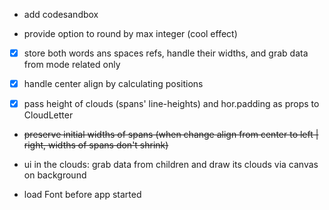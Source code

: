 - add codesandbox

- provide option to round by max integer (cool effect) 

- [x] store both words ans spaces refs, handle their widths, and grab data from mode related only

- [x] handle center align by calculating positions

- [x] pass height of clouds (spans' line-heights) and hor.padding as props to CloudLetter

- ~~preserve initial widths of spans (when change align from center to left | right, widths of spans don't shrink)~~

- ui in the clouds: grab data from children and draw its clouds via canvas on background

- load Font before app started